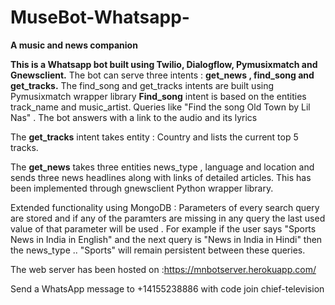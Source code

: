 # MuseBot-Whatsapp-
**A music and news companion**

**This is a Whatsapp bot built using Twilio, Dialogflow, Pymusixmatch and Gnewsclient.**
The bot can serve three intents : **get_news , find_song and get_tracks.**
The find_song and get_tracks intents are built using Pymusixmatch wrapper library 
**Find_song** intent is based on the entities track_name and music_artist. Queries like "Find the song Old Town by Lil Nas" . The bot answers with a link to the audio and its lyrics


The **get_tracks** intent takes entity : Country and lists the current top 5 tracks.

The **get_news** takes three entities news_type , language and location and sends three news headlines along with links of detailed articles. This has been implemented through gnewsclient Python wrapper library.

Extended functionality using MongoDB : Parameters of every search query are stored and if any of the paramters are missing in any query the last used value of that parameter will be used . For example if the user says "Sports News in India in English" and the next query is "News in India in Hindi" then the news_type .. "Sports" will remain persistent between these queries.

The web server has been hosted on :https://mnbotserver.herokuapp.com/

Send a WhatsApp message to +14155238886 with code join chief-television
